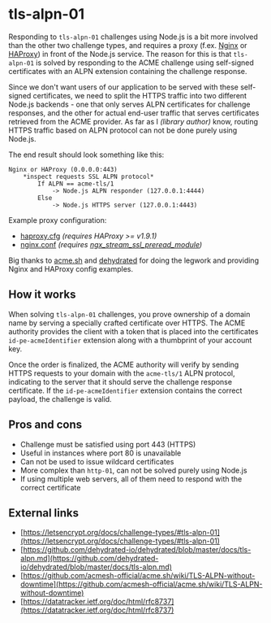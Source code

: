 # tls-alpn-01

Responding to `tls-alpn-01` challenges using Node.js is a bit more involved than the other two challenge types, and requires a proxy (f.ex. [Nginx](https://nginx.org) or [HAProxy](https://www.haproxy.org)) in front of the Node.js service. The reason for this is that `tls-alpn-01` is solved by responding to the ACME challenge using self-signed certificates with an ALPN extension containing the challenge response.

Since we don't want users of our application to be served with these self-signed certificates, we need to split the HTTPS traffic into two different Node.js backends - one that only serves ALPN certificates for challenge responses, and the other for actual end-user traffic that serves certificates retrieved from the ACME provider. As far as I *(library author)* know, routing HTTPS traffic based on ALPN protocol can not be done purely using Node.js.

The end result should look something like this:

```text
Nginx or HAProxy (0.0.0.0:443)
    *inspect requests SSL ALPN protocol*
        If ALPN == acme-tls/1
            -> Node.js ALPN responder (127.0.0.1:4444)
        Else
            -> Node.js HTTPS server (127.0.0.1:4443)
```

Example proxy configuration:

* [haproxy.cfg](haproxy.cfg) *(requires HAProxy >= v1.9.1)*
* [nginx.conf](nginx.conf) *(requires [ngx_stream_ssl_preread_module](https://nginx.org/en/docs/stream/ngx_stream_ssl_preread_module.html))*

Big thanks to [acme.sh](https://github.com/acmesh-official/acme.sh) and [dehydrated](https://github.com/dehydrated-io/dehydrated) for doing the legwork and providing Nginx and HAProxy config examples.

## How it works

When solving `tls-alpn-01` challenges, you prove ownership of a domain name by serving a specially crafted certificate over HTTPS. The ACME authority provides the client with a token that is placed into the certificates `id-pe-acmeIdentifier` extension along with a thumbprint of your account key.

Once the order is finalized, the ACME authority will verify by sending HTTPS requests to your domain with the `acme-tls/1` ALPN protocol, indicating to the server that it should serve the challenge response certificate. If the `id-pe-acmeIdentifier` extension contains the correct payload, the challenge is valid.

## Pros and cons

* Challenge must be satisfied using port 443 (HTTPS)
* Useful in instances where port 80 is unavailable
* Can not be used to issue wildcard certificates
* More complex than `http-01`, can not be solved purely using Node.js
* If using multiple web servers, all of them need to respond with the correct certificate

## External links

* [https://letsencrypt.org/docs/challenge-types/#tls-alpn-01](https://letsencrypt.org/docs/challenge-types/#tls-alpn-01)
* [https://github.com/dehydrated-io/dehydrated/blob/master/docs/tls-alpn.md](https://github.com/dehydrated-io/dehydrated/blob/master/docs/tls-alpn.md)
* [https://github.com/acmesh-official/acme.sh/wiki/TLS-ALPN-without-downtime](https://github.com/acmesh-official/acme.sh/wiki/TLS-ALPN-without-downtime)
* [https://datatracker.ietf.org/doc/html/rfc8737](https://datatracker.ietf.org/doc/html/rfc8737)
